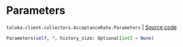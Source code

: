 # Parameters
`toloka.client.collectors.AcceptanceRate.Parameters` | [Source code](https://github.com/Toloka/toloka-kit/blob/v1.2.3/src/client/collectors.py#L126)

```python
Parameters(self, *, history_size: Optional[int] = None)
```


